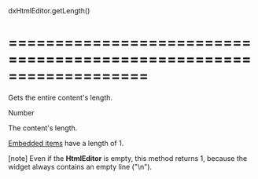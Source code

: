 <!--id-->dxHtmlEditor.getLength()<!--/id-->
===================================================================
===================================================================

<!--shortDescription-->
Gets the entire content's length. 
<!--/shortDescription-->

<!--returnType-->Number<!--/returnType-->
<!--returnDescription-->
The content's length.
<!--/returnDescription-->

<!--fullDescription-->
[Embedded items](/Documentation/ApiReference/UI_Widgets/dxHtmlEditor/Configuration/toolbar/items/#formatName/formats) have a length of 1. 

[note] Even if the **HtmlEditor** is empty, this method returns 1, because the widget always contains an empty line ("\n").
<!--/fullDescription-->